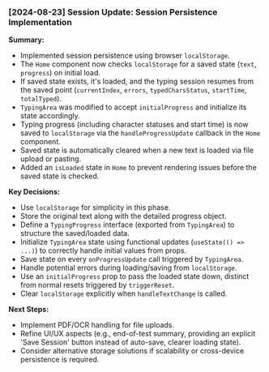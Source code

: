 ### [2024-08-23] Session Update: Session Persistence Implementation

**Summary:**
- Implemented session persistence using browser `localStorage`.
- The `Home` component now checks `localStorage` for a saved state (`text`, `progress`) on initial load.
- If saved state exists, it's loaded, and the typing session resumes from the saved point (`currentIndex`, `errors`, `typedCharsStatus`, `startTime`, `totalTyped`).
- `TypingArea` was modified to accept `initialProgress` and initialize its state accordingly.
- Typing progress (including character statuses and start time) is now saved to `localStorage` via the `handleProgressUpdate` callback in the `Home` component.
- Saved state is automatically cleared when a new text is loaded via file upload or pasting.
- Added an `isLoaded` state in `Home` to prevent rendering issues before the saved state is checked.

**Key Decisions:**
- Use `localStorage` for simplicity in this phase.
- Store the original text along with the detailed progress object.
- Define a `TypingProgress` interface (exported from `TypingArea`) to structure the saved/loaded data.
- Initialize `TypingArea` state using functional updates (`useState(() => ...)`) to correctly handle initial values from props.
- Save state on every `onProgressUpdate` call triggered by `TypingArea`.
- Handle potential errors during loading/saving from `localStorage`.
- Use an `initialProgress` prop to pass the loaded state down, distinct from normal resets triggered by `triggerReset`.
- Clear `localStorage` explicitly when `handleTextChange` is called.

**Next Steps:**
- Implement PDF/OCR handling for file uploads.
- Refine UI/UX aspects (e.g., end-of-test summary, providing an explicit 'Save Session' button instead of auto-save, clearer loading state).
- Consider alternative storage solutions if scalability or cross-device persistence is required. 